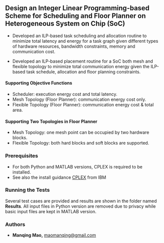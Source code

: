 ## Design an Integer Linear Programming-based Scheme for Scheduling and Floor Planner on Heterogeneous System on Chip (SoC)

* Developed an ILP-based task scheduling and allocation routine to minimize total latency and energy for a task graph given different types of hardware resources, bandwidth constraints, memory and communication cost.

* Developed an ILP-based placement routine for a SoC both mesh and flexible topology to minimize total communication energy given the ILP-based task schedule, allocation and floor planning constraints.


#### Supporting Objective Functions
* Scheduler: execution energy cost and total latency.
* Mesh Topology (Floor Planner): communication energy cost only.
* Flexible Topology (Floor Planner): communication energy cost & total area.

#### Supporting Two Topologies in Floor Planner
* Mesh Topology: one mesh point can be occupied by two hardware blocks.
* Flexible Topology: both hard blocks and soft blocks are supported.

### Prerequisites

* For both Python and MATLAB versions, CPLEX is required to be installed.
* See also the install guidance [CPLEX](https://www.ibm.com/support/knowledgecenter/SSSA5P_12.6.3/ilog.odms.studio.help/pdf/gscplexmatlab.pdf) from IBM

### Running the Tests
Several test cases are provided and results are shown in the folder named **Results**.
All input files in Python version are removed due to privacy while basic input files are kept in MATLAB version.

### Authors

* **Manqing Mao,** maomanqing@gmail.com

<!-- See also the list of [contributors](https://github.com/your/project/contributors) who participated in this project. -->
